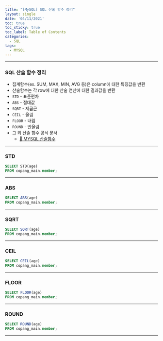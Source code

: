 ```yaml
---
title: "[MySQL] SQL 산술 함수 정리"
layout: single
date: '04/11/2021'
toc: true
toc_sticky: true
toc_label: Table of Contents
categories:
  - SQL
tags:
  - MYSQL
---
```


---
### SQL 산술 함수 정리
* 집계함수(ex. SUM, MAX, MIN, AVG 등)은 column에 대한 특징값을 반환
* 산술함수는 각 row에 대한 산술 연산에 대한 결과값을 반환
* `STD` - 표준편차
* `ABS` - 절대값
* `SQRT` - 제곱근
* `CEIL` - 올림
* `FLOOR` - 내림
* `ROUND` - 반올림
* 그 외 산술 함수 공식 문서
    * <a href="https://dev.mysql.com/doc/refman/8.0/en/mathematical-functions.html">🔗 MYSQL 산술함수</a>

---

### STD

```sql
SELECT STD(age)
FROM copang_main.member;
```
---

### ABS

```sql
SELECT ABS(age)
FROM copang_main.member;
```
---

### SQRT

```sql
SELECT SQRT(age)
FROM copang_main.member;
```
---

### CEIL

```sql
SELECT CEIL(age)
FROM copang_main.member;
```
---

### FLOOR

```sql
SELECT FLOOR(age)
FROM copang_main.member;
```
---

### ROUND

```sql
SELECT ROUND(age)
FROM copang_main.member;
```
---
